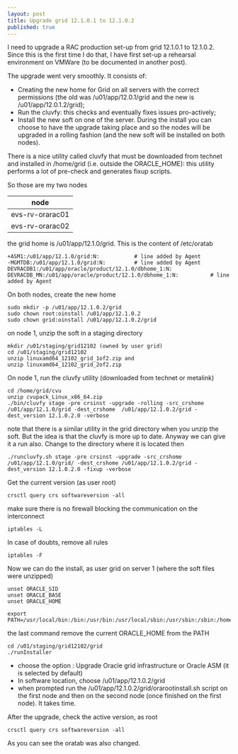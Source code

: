 ```yaml
---
layout: post
title: Upgrade grid 12.1.0.1 to 12.1.0.2
published: true
---
```

I need to upgrade a RAC production set-up from grid 12.1.0.1 to 12.1.0.2. Since this is the first time I do that, I have first set-up a rehearsal environment on VMWare (to be documented in another post).

The upgrade went very smoothly. It consists of:

- Creating the new home for Grid on all servers with the correct permissions (the old was /u01/app/12.0.1/grid and the new is /u01/app/12.0.1.2/grid);
- Run the cluvfy: this checks and eventually fixes issues pro-actively;
- Install the new soft on one of the server. During the install you can choose to have the upgrade taking place and so the nodes will be upgraded in a rolling fashion (and the new soft will be installed on both nodes).

There is a nice utility called cluvfy that must be downloaded from technet and installed in /home/grid (i.e. outside the ORACLE_HOME): this utility performs a lot of pre-check and generates fixup scripts.

So those are my two nodes

| node |
|------|
| evs-rv-orarac01 |
| evs-rv-orarac02 |

the grid home is /u01/app/12.1.0/grid. This is the content of /etc/oratab

```
+ASM1:/u01/app/12.1.0/grid:N:           # line added by Agent
-MGMTDB:/u01/app/12.1.0/grid:N:         # line added by Agent
DEVRACDB1:/u01/app/oracle/product/12.1.0/dbhome_1:N:
DEVRACDB_MN:/u01/app/oracle/product/12.1.0/dbhome_1:N:          # line added by Agent
```

On both nodes, create the new home

```
sudo mkdir -p /u01/app/12.1.0.2/grid
sudo chown root:oinstall /u01/app/12.1.0.2
sudo chown grid:oinstall /u01/app/12.1.0.2/grid
```

on node 1, unzip the soft in a staging directory

```
mkdir /u01/staging/grid12102 (owned by user grid)
cd /u01/staging/grid12102
unzip linuxamd64_12102_grid_1of2.zip and 
unzip linuxamd64_12102_grid_2of2.zip
```

On node 1, run the cluvfy utility (downloaded from technet or metalink)

```
cd /home/grid/cvu
unzip cvupack_Linux_x86_64.zip
./bin/cluvfy stage -pre crsinst -upgrade -rolling -src_crshome /u01/app/12.1.0/grid -dest_crshome  /u01/app/12.1.0.2/grid -dest_version 12.1.0.2.0 -verbose
```

note that there is a similar utility in the grid directory when you unzip the soft. But the idea is that the cluvfy is more up to date. Anyway we can give it a run also. Change to the directory where it is located then

```
./runcluvfy.sh stage -pre crsinst -upgrade -src_crshome /u01/app/12.1.0/grid/ -dest_crshome /u01/app/12.1.0.2/grid -dest_version 12.1.0.2.0 -fixup -verbose
```

Get the current version (as user root)

```
crsctl query crs softwareversion -all
```

make sure there is no firewall blocking the communication on the interconnect

```
iptables -L
```

In case of doubts, remove all rules

```
iptables -F
```

Now we can do the install, as user grid on server 1 (where the soft files were unzipped)

```
unset ORACLE_SID
unset ORACLE_BASE
unset ORACLE_HOME

export PATH=/usr/local/bin:/bin:/usr/bin:/usr/local/sbin:/usr/sbin:/sbin:/home/grid/bin
```

the last command remove the current ORACLE_HOME from the PATH

```
cd /u01/staging/grid12102/grid
./runInstaller
```

- choose the option : Upgrade Oracle grid infrastructure or Oracle ASM (it is selected by default)
- In software location, choose /u01/app/12.1.0.2/grid
- when prompted run the /u01/app/12.1.0.2/grid/orarootinstall.sh script on the first node and then on the second node (once finished on the first node). It takes time.

After the upgrade, check the active version, as root

```
crsctl query crs softwareversion -all
```

As you can see the oratab was also changed.
